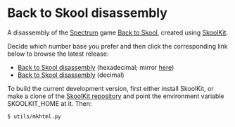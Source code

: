 Back to Skool disassembly
=========================

A disassembly of the [Spectrum](http://en.wikipedia.org/wiki/ZX_Spectrum) game
[Back to Skool](http://en.wikipedia.org/wiki/Back_to_Skool), created using
[SkoolKit](http://skoolkit.ca/).

Decide which number base you prefer and then click the corresponding link below
to browse the latest release:

* [Back to Skool disassembly](http://skoolkid.github.io/backtoskool/) (hexadecimal; mirror [here](https://skoolkid.gitlab.io/backtoskool/))
* [Back to Skool disassembly](http://skoolkit.ca/disassemblies/back_to_skool/) (decimal)

To build the current development version, first either install SkoolKit, or
make a clone of the [SkoolKit repository](https://github.com/skoolkid/skoolkit)
and point the environment variable SKOOLKIT_HOME at it. Then:

    $ utils/mkhtml.py
